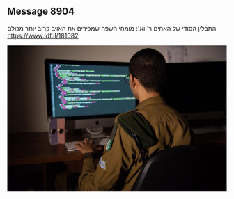 ## Message 8904

התבלין הסודי של האחים ר' וא': 
מומחי השפה שמכירים את האויב קרוב יותר מכולם
https://www.idf.il/181082

![Photo](./8904/8904_photo.jpg)
